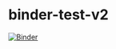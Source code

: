 # binder-test-v2

[![Binder](https://mybinder.org/badge_logo.svg)](https://mybinder.org/v2/gh/emilytw531/binder-test-v2/main?filepath=binder%20test%20v2.ipynb)
